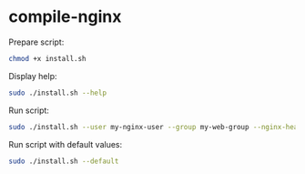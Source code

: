 # compile-nginx

Prepare script:
```bash
chmod +x install.sh
```

Display help:
```bash
sudo ./install.sh --help
```

Run script:
```bash
sudo ./install.sh --user my-nginx-user --group my-web-group --nginx-header-value my-server-name
```

Run script with default values:
```bash
sudo ./install.sh --default
```
